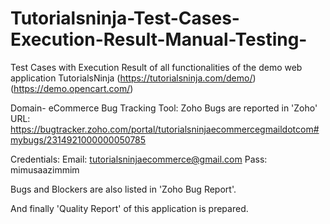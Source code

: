 # Tutorialsninja-Test-Cases-Execution-Result-Manual-Testing-
Test Cases with Execution Result of all functionalities of the demo web application TutorialsNinja (https://tutorialsninja.com/demo/) (https://demo.opencart.com/)

Domain- eCommerce
Bug Tracking Tool: Zoho
Bugs are reported in 'Zoho' URL: https://bugtracker.zoho.com/portal/tutorialsninjaecommercegmaildotcom#mybugs/2314921000000050785

Credentials: 
Email: tutorialsninjaecommerce@gmail.com
Pass: mimusaazimmim

Bugs and Blockers are also listed in 'Zoho Bug Report'.

And finally 'Quality Report' of this application is prepared.
